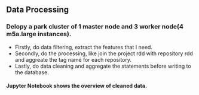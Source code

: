 ## Data Processing

### Delopy a park cluster of 1 master node and 3 worker node(4 m5a.large instances).

- Firstly, do data filtering, extract the features that I need.
- Secondly, do the processing, like join the project rdd with repository rdd and aggreate the tag name for each repository.
- Lastly, do data cleaning and aggregate the statements before writing to the database.

#### Jupyter Notebook shows the overview of cleaned data.

